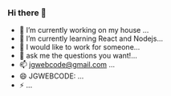 ### Hi there 👋

<!--
**JGWebCode/JGWebCode** is a ✨ _special_ ✨ repository because its `README.md` (this file) appears on your GitHub profile.-->


- 🔭 I’m currently working on my house ...
- 🌱 I’m currently learning React and Nodejs...
- 🤔 I would like to work for someone...
- 💬 ask me the questions you want!...
- 📫 jgwebcode@gmail.com  ...
- 😄 JGWEBCODE: ...
- ⚡ ...
 

